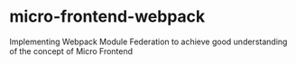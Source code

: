 # micro-frontend-webpack
Implementing Webpack Module Federation to achieve good understanding of the concept of Micro Frontend
